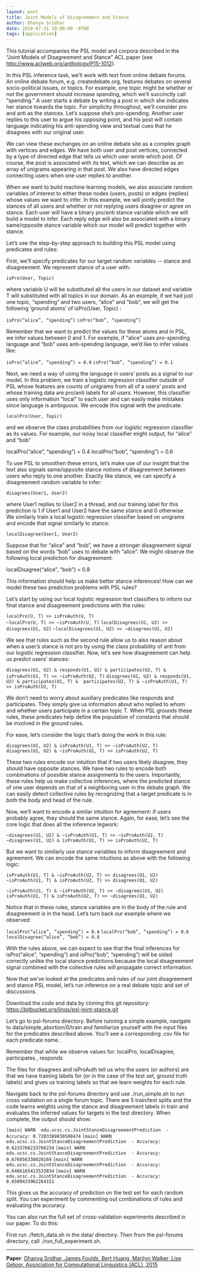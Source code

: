 ```yaml
---
layout: post
title: Joint Models of Disagreement and Stance
author: Dhanya Sridhar
date: 2018-07-31 10:00:00 -0700
tags: [application]
---
```


This tutorial accompanies the PSL model and corpora described in the “Joint Models of Disagreement and Stance” ACL paper (see http://www.aclweb.org/anthology/P15-1012).

In this PSL inference task, we’ll work with text from online debate forums. An online debate forum, e.g. createdebate.org, features debates on several socio-political issues, or topics. For example, one topic might be whether or not the government should increase spending, which we’ll succinctly call “spending.” A user starts a debate by writing a post in which she indicates her stance towards the topic. For simplicity throughout, we’ll consider pro and anti as the stances. Let’s suppose she’s pro-spending. Another user replies to this user to argue his opposing point, and his post will contain language indicating his anti-spending view and textual cues that he disagrees with our original user.

We can view these exchanges on an online debate site as a complex graph with vertices and edges. We have both user and post vertices, connected by a type of directed edge that tells us which user wrote which post. Of course, the post is associated with its text, which we can describe as an array of unigrams appearing in that post. We also have directed edges connecting users when one user replies to another. 

When we want to build machine learning models, we also associate random variables of interest to either these nodes (users, posts) or edges (replies) whose values we want to infer. In this example, we will jointly predict the stances of all users and whether or not replying users disagree or agree on stance. Each user will have a binary pro/anti stance variable which we will build a model to infer. Each reply edge will also be associated with a binary same/opposite stance variable which our model will predict together with stance.

Let’s see the step-by-step approach to building this PSL model using predicates and rules:

First, we’ll specify predicates for our target random variables -- stance and disagreement. We represent stance of a user with:

`isPro(User, Topic)`

where variable U will be substituted all the users in our dataset and variable T will substituted with all topics in our domain. As an example, if we had just one topic, “spending” and two users, “alice” and “bob”, we will get the following ‘ground atoms’ of isPro(User, Topic) :

`isPro(“alice”, “spending”)`
`isPro(“bob”, “spending”)`

Remember that we want to predict the values for these atoms and in PSL, we infer values between 0 and 1. For example, if “alice” uses pro-spending language and “bob” uses anti-spending language, we’d like to infer values like:

`isPro(“alice”, “spending”) = 0.9`
`isPro(“bob”, “spending”) = 0.1`

Next, we need a way of using the language in users’ posts as a signal to our model. In this problem, we train a logistic regression classifier outside of PSL whose features are counts of unigrams from all of a users’ posts and whose training data are pro/anti labels for all users. However, this classifier uses only information “local” to each user and can easily make mistakes since language is ambiguous. We encode this signal with the predicate:

`localPro(User, Topic)`

and we observe the class probabilities from our logistic regression classifier as its values. For example, our noisy local classifier might output, for “alice” and “bob”

localPro(“alice”, “spending”) = 0.4 
localPro(“bob”, “spending”) = 0.6

To use PSL to smoothen these errors, let’s make use of our insight that the text also signals same/opposite stance notions of disagreement between users who reply to one another. Exactly like stance, we can specify a disagreement random variable to infer:

`disagrees(User1, User2)`

where User1 replies to User2 in a thread, and our training label for this prediction is 1 if User1 and User2 have the same stance and 0 otherwise. We similarly train a local logistic regression classifier based on unigrams and encode that signal similarly to stance:

`localDisagree(User1, User2)`

Suppose that for “alice” and “bob”, we have a stronger disagreement signal based on the words “bob” uses to debate with “alice”. We might observe the following local prediction for disagreement:

localDisagree(“alice”, “bob”) = 0.8

This information should help us make better stance inferences! How can we model these two prediction problems with PSL rules? 

Let’s start by using our local logistic regression text classifiers to inform our final stance and disagreement predictions with the rules:

`localPro(U, T) >> isProAuth(U, T)`       
`~localPro(U, T) >> ~isProAuth(U, T)`
`localDisagrees(U1, U2) >> disagrees(U1, U2)`
`~localDisagrees(U1, U2) >> ~disagrees(U1, U2)`

We see that rules such as the second rule allow us to also reason about when a user’s stance is not pro by using the class probability of anti from our logistic regression classifier. Now, let’s see how disagreement can help us predict users’ stances:

`disagrees(U1, U2) & responds(U1, U2) & participates(U2, T) & 
isProAuth(U1, T) >> ~isProAuth(U2, T)`
`disagrees(U1, U2) & responds(U1, U2) & participates(U1, T) & 
participates(U2, T) & ~isProAuth(U1, T) >> isProAuth(U2, T)`


We don’t need to worry about auxiliary predicates like responds and participates. They simply give us information about who replied to whom and whether users participate in a certain topic T. When PSL grounds these rules, these predicates help define the population of constants that should be involved in the ground rules.

For ease, let’s consider the logic that’s doing the work in this rule:

`disagrees(U1, U2) & isProAuth(U1, T) >> ~isProAuth(U2, T)`
`disagrees(U1, U2) & ~isProAuth(U1, T) >> isProAuth(U2, T)`

These two rules encode our intuition that if two users likely disagree, they should have opposite stances. We have two rules to encode both combinations of possible stance assignments to the users. Importantly, these rules help us make collective inferences, where the predicted stance of one user depends on that of a neighboring user in the debate graph. We can easily detect collective rules by recognizing that a target predicate is in both the body and head of the rule.

Now, we’ll want to encode a similar intuition for agreement: if users probably agree, they should the same stance. Again, for ease, let’s see the core logic that does all the inference legwork:

`~disagrees(U1, U2) & ~isProAuth(U1, T) >> ~isProAuth(U2, T)`
`~disagrees(U1, U2) & isProAuth(U1, T) >> isProAuth(U2, T)`

But we want to similarly use stance variables to inform disagreement and agreement. We can encode the same intuitions as above with the following logic:

`isProAuth(U1, T) & ~isProAuth(U2, T) >> disagrees(U1, U2)`
`~isProAuth(U1, T) & isProAuth(U2, T) >> disagrees(U1, U2)`

`~isProAuth(U1, T) & ~isProAuth(U2, T) >> ~disagrees(U1, U2)`
`isProAuth(U1, T) & isProAuth(U2, T) >> ~disagrees(U1, U2)`

Notice that in these rules, stance variables are in the body of the rule and disagreement is in the head. Let’s turn back our example where we observed:

`localPro(“alice”, “spending”) = 0.4`
`localPro(“bob”, “spending”) = 0.6`
`localDisagree(“alice”, “bob”) = 0.8`

With the rules above, we can expect to see that the final inferences for isPro(“alice”, “spending”) and isPro(“bob”, “spending”) will be sided correctly unlike the local  stance predictions because the local disagreement signal combined with the collective rules will propagate correct information.

Now that we’ve looked at the predicates and rules of our joint disagreement and stance PSL model, let’s run inference on a real debate topic and set of discussions. 

Download the code and data by cloning this git repository: https://bitbucket.org/linqs/psl-joint-stance.git

Let’s go to psl-forums directory. Before running a simple example, navigate to data/simple_abortion/0/train and familiarize yourself with the input files for the predicates described above. You’ll see a corresponding .csv file for each predicate name.

Remember that while we observe values for:
localPro, localDisagree, participates , responds

The files for disagrees and isProAuth tell us who the users (or authors) are that we have training labels for (or in the case of the test set, ground truth labels) and gives us training labels so that we learn weights for each rule.

Navigate back to the psl-forums directory and use ./run_simple.sh to run cross validation on a single forum topic. There are 5 train/test splits and the code learns weights using the stance and disagreement labels in train and evaluates the inferred values for targets in the test directory. When complete, the output should show:

`[main] WARN  edu.ucsc.cs.JointStanceDisagreementPrediction  - Accuracy: 0.7203389830508474`
`[main] WARN  edu.ucsc.cs.JointStanceDisagreementPrediction  - Accuracy: 0.6233766233766234`
`[main] WARN  edu.ucsc.cs.JointStanceDisagreementPrediction  - Accuracy: 0.676056338028169`
`[main] WARN  edu.ucsc.cs.JointStanceDisagreementPrediction  - Accuracy: 0.6466165413533834`
`[main] WARN  edu.ucsc.cs.JointStanceDisagreementPrediction  - Accuracy: 0.6509433962264151`

This gives us the accuracy of prediction on the test set for each random split. You can experiment by commenting out combinations of rules and evaluating the accuracy.

You can also run  the full set of cross-validation experiments described in our paper. To do this:

First run ./fetch_data.sh in the data/ directory.
Then from the psl-forums directory, call ./run_full_experiment.sh.


---

**Paper**: [Dhanya Sridhar, James Foulds, Bert Huang, Marilyn Walker, Lise Getoor.
Association for Computational Linguistics (ACL), 2015](http://www.aclweb.org/anthology/P15-1012)




